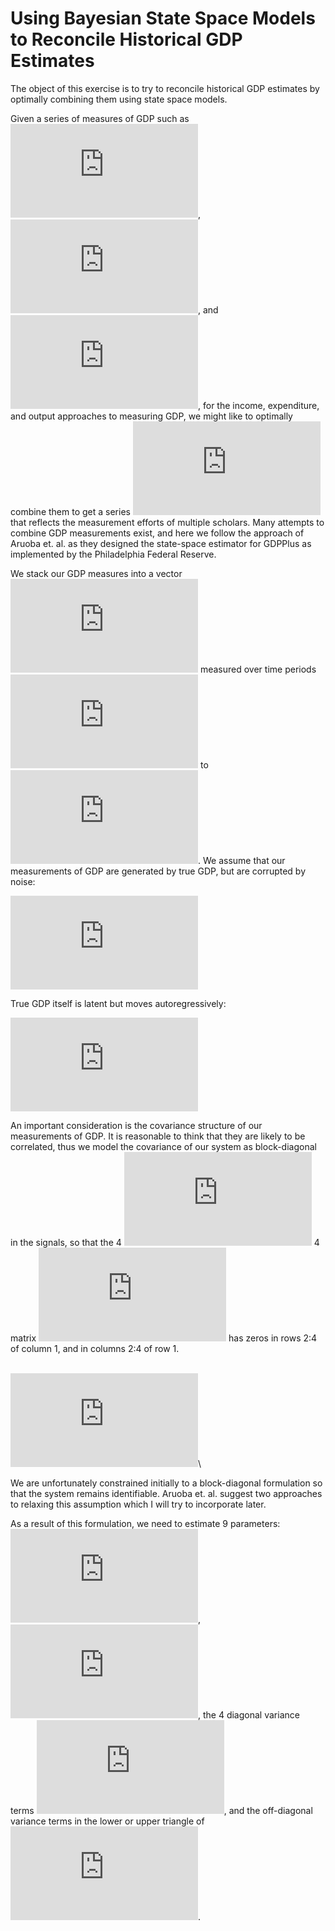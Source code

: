 Using Bayesian State Space Models to Reconcile Historical GDP Estimates
=======================================================================

The object of this exercise is to try to reconcile historical GDP
estimates by optimally combining them using state space models.

Given a series of measures of GDP such as
![GDP\_i](https://latex.codecogs.com/png.latex?GDP_i "GDP_i"),
![GDP\_e](https://latex.codecogs.com/png.latex?GDP_e "GDP_e"), and
![GDP\_o](https://latex.codecogs.com/png.latex?GDP_o "GDP_o"), for the
income, expenditure, and output approaches to measuring GDP, we might
like to optimally combine them to get a series
![GDP\_c](https://latex.codecogs.com/png.latex?GDP_c "GDP_c") that
reflects the measurement efforts of multiple scholars. Many attempts to
combine GDP measurements exist, and here we follow the approach of
Aruoba et. al. as they designed the state-space estimator for GDPPlus as
implemented by the Philadelphia Federal Reserve.

We stack our GDP measures into a vector
![Y\_{t}](https://latex.codecogs.com/png.latex?Y_%7Bt%7D "Y_{t}")
measured over time periods
![t](https://latex.codecogs.com/png.latex?t "t") to
![T](https://latex.codecogs.com/png.latex?T "T"). We assume that our
measurements of GDP are generated by true GDP, but are corrupted by
noise:

![Y\_t = \[1, 1, 1\]\' x\_t +
\\epsilon\_t.](https://latex.codecogs.com/png.latex?Y_t%20%3D%20%5B1%2C%201%2C%201%5D%27%20x_t%20%2B%20%5Cepsilon_t. "Y_t = [1, 1, 1]' x_t + \epsilon_t.")

True GDP itself is latent but moves autoregressively:

![x\_t = \\mu (1 - \\rho) + \\rho x\_{t-1} +
\\eta\_t.](https://latex.codecogs.com/png.latex?x_t%20%3D%20%5Cmu%20%281%20-%20%5Crho%29%20%2B%20%5Crho%20x_%7Bt-1%7D%20%2B%20%5Ceta_t. "x_t = \mu (1 - \rho) + \rho x_{t-1} + \eta_t.")

An important consideration is the covariance structure of our
measurements of GDP. It is reasonable to think that they are likely to
be correlated, thus we model the covariance of our system as
block-diagonal in the signals, so that the 4
![\\times](https://latex.codecogs.com/png.latex?%5Ctimes "\times") 4
matrix
![\\Sigma](https://latex.codecogs.com/png.latex?%5CSigma "\Sigma") has
zeros in rows 2:4 of column 1, and in columns 2:4 of row 1.

\
![ \\Sigma = \\begin{bmatrix} \\sigma\_{gg} & 0 & 0 & 0 \\\\ 0 &
\\sigma\_{ii} & \\sigma\_{ie} & \\sigma\_{io} \\\\ 0 & \\sigma\_{ei} &
\\sigma\_{ee} & \\sigma\_{eo} \\\\ 0 & \\sigma\_{oi} & \\sigma\_{oe} &
\\sigma\_{oo} \\end{bmatrix}
](https://latex.codecogs.com/png.latex?%0A%5CSigma%20%3D%20%0A%5Cbegin%7Bbmatrix%7D%0A%5Csigma_%7Bgg%7D%20%26%200%20%26%200%20%26%200%20%5C%5C%0A0%20%26%20%5Csigma_%7Bii%7D%20%26%20%5Csigma_%7Bie%7D%20%26%20%5Csigma_%7Bio%7D%20%5C%5C%0A0%20%26%20%5Csigma_%7Bei%7D%20%26%20%5Csigma_%7Bee%7D%20%26%20%5Csigma_%7Beo%7D%20%5C%5C%0A0%20%26%20%5Csigma_%7Boi%7D%20%26%20%5Csigma_%7Boe%7D%20%26%20%5Csigma_%7Boo%7D%0A%5Cend%7Bbmatrix%7D%0A "
\Sigma = 
\begin{bmatrix}
\sigma_{gg} & 0 & 0 & 0 \\
0 & \sigma_{ii} & \sigma_{ie} & \sigma_{io} \\
0 & \sigma_{ei} & \sigma_{ee} & \sigma_{eo} \\
0 & \sigma_{oi} & \sigma_{oe} & \sigma_{oo}
\end{bmatrix}
")\

We are unfortunately constrained initially to a block-diagonal
formulation so that the system remains identifiable. Aruoba et.
al. suggest two approaches to relaxing this assumption which I will try
to incorporate later.

As a result of this formulation, we need to estimate 9 parameters:
![\\mu](https://latex.codecogs.com/png.latex?%5Cmu "\mu"),
![\\rho](https://latex.codecogs.com/png.latex?%5Crho "\rho"), the 4
diagonal variance terms ![sigma\_{xx} \\forall x \\in
{g,i,e,o}](https://latex.codecogs.com/png.latex?sigma_%7Bxx%7D%20%5Cforall%20x%20%5Cin%20%7Bg%2Ci%2Ce%2Co%7D "sigma_{xx} \forall x \in {g,i,e,o}"),
and the off-diagonal variance terms in the lower or upper triangle of
![\\Sigma](https://latex.codecogs.com/png.latex?%5CSigma "\Sigma").
